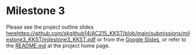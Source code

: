 
# Milestone 3
Please see the project outline slides [here]()https://github.com/skgithub14/AC215_KKST/blob/main/submissions/milestone3_KKST/milestone3_KKST.pdf or from the [Google Slides](https://docs.google.com/presentation/d/1r2STXDPzHtkGrVpDbPrd_qFrepqPYYcaVFJHkI_4RzU/edit?usp=sharing), or refer to the [README.md](https://github.com/skgithub14/AC215_KKST/blob/main/README.md) at the project home page.
